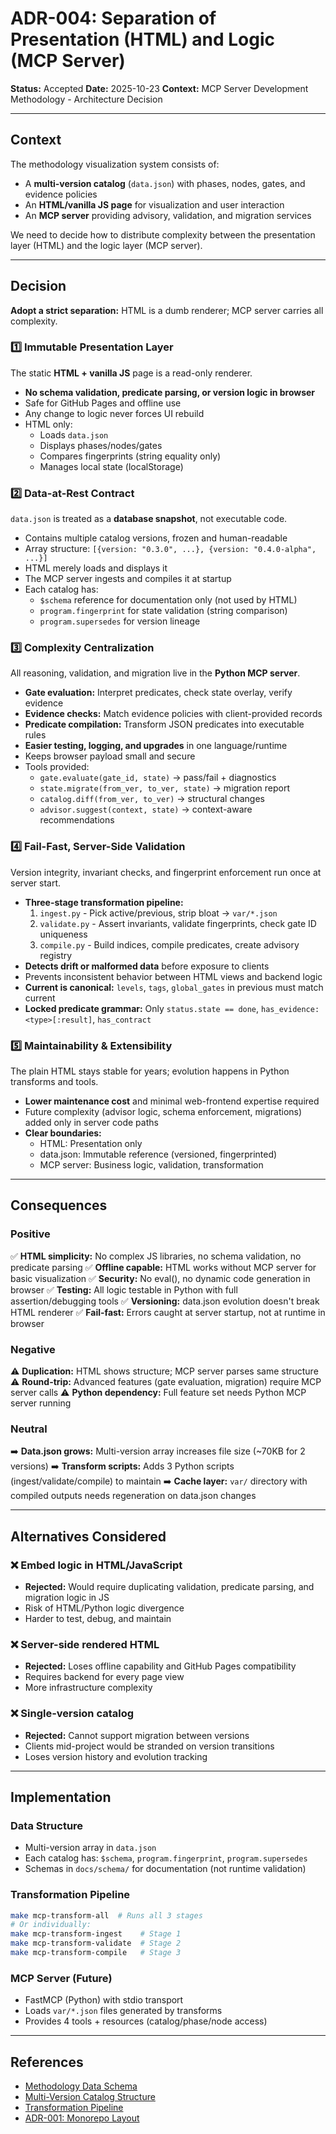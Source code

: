 # ADR-004: Separation of Presentation (HTML) and Logic (MCP Server)

**Status:** Accepted
**Date:** 2025-10-23
**Context:** MCP Server Development Methodology - Architecture Decision

---

## Context

The methodology visualization system consists of:
- A **multi-version catalog** (`data.json`) with phases, nodes, gates, and evidence policies
- An **HTML/vanilla JS page** for visualization and user interaction
- An **MCP server** providing advisory, validation, and migration services

We need to decide how to distribute complexity between the presentation layer (HTML) and the logic layer (MCP server).

---

## Decision

**Adopt a strict separation:** HTML is a dumb renderer; MCP server carries all complexity.

### 1️⃣ Immutable Presentation Layer

The static **HTML + vanilla JS** page is a read-only renderer.

* **No schema validation, predicate parsing, or version logic in browser**
* Safe for GitHub Pages and offline use
* Any change to logic never forces UI rebuild
* HTML only:
  - Loads `data.json`
  - Displays phases/nodes/gates
  - Compares fingerprints (string equality only)
  - Manages local state (localStorage)

### 2️⃣ Data-at-Rest Contract

`data.json` is treated as a **database snapshot**, not executable code.

* Contains multiple catalog versions, frozen and human-readable
* Array structure: `[{version: "0.3.0", ...}, {version: "0.4.0-alpha", ...}]`
* HTML merely loads and displays it
* The MCP server ingests and compiles it at startup
* Each catalog has:
  - `$schema` reference for documentation only (not used by HTML)
  - `program.fingerprint` for state validation (string comparison)
  - `program.supersedes` for version lineage

### 3️⃣ Complexity Centralization

All reasoning, validation, and migration live in the **Python MCP server**.

* **Gate evaluation:** Interpret predicates, check state overlay, verify evidence
* **Evidence checks:** Match evidence policies with client-provided records
* **Predicate compilation:** Transform JSON predicates into executable rules
* **Easier testing, logging, and upgrades** in one language/runtime
* Keeps browser payload small and secure
* Tools provided:
  - `gate.evaluate(gate_id, state)` → pass/fail + diagnostics
  - `state.migrate(from_ver, to_ver, state)` → migration report
  - `catalog.diff(from_ver, to_ver)` → structural changes
  - `advisor.suggest(context, state)` → context-aware recommendations

### 4️⃣ Fail-Fast, Server-Side Validation

Version integrity, invariant checks, and fingerprint enforcement run once at server start.

* **Three-stage transformation pipeline:**
  1. `ingest.py` - Pick active/previous, strip bloat → `var/*.json`
  2. `validate.py` - Assert invariants, validate fingerprints, check gate ID uniqueness
  3. `compile.py` - Build indices, compile predicates, create advisory registry
* **Detects drift or malformed data** before exposure to clients
* Prevents inconsistent behavior between HTML views and backend logic
* **Current is canonical:** `levels`, `tags`, `global_gates` in previous must match current
* **Locked predicate grammar:** Only `status.state == done`, `has_evidence:<type>[:result]`, `has_contract`

### 5️⃣ Maintainability & Extensibility

The plain HTML stays stable for years; evolution happens in Python transforms and tools.

* **Lower maintenance cost** and minimal web-frontend expertise required
* Future complexity (advisor logic, schema enforcement, migrations) added only in server code paths
* **Clear boundaries:**
  - HTML: Presentation only
  - data.json: Immutable reference (versioned, fingerprinted)
  - MCP server: Business logic, validation, transformation

---

## Consequences

### Positive

✅ **HTML simplicity:** No complex JS libraries, no schema validation, no predicate parsing
✅ **Offline capable:** HTML works without MCP server for basic visualization
✅ **Security:** No eval(), no dynamic code generation in browser
✅ **Testing:** All logic testable in Python with full assertion/debugging tools
✅ **Versioning:** data.json evolution doesn't break HTML renderer
✅ **Fail-fast:** Errors caught at server startup, not at runtime in browser

### Negative

⚠️ **Duplication:** HTML shows structure; MCP server parses same structure
⚠️ **Round-trip:** Advanced features (gate evaluation, migration) require MCP server calls
⚠️ **Python dependency:** Full feature set needs Python MCP server running

### Neutral

➡️ **Data.json grows:** Multi-version array increases file size (~70KB for 2 versions)
➡️ **Transform scripts:** Adds 3 Python scripts (ingest/validate/compile) to maintain
➡️ **Cache layer:** `var/` directory with compiled outputs needs regeneration on data.json changes

---

## Alternatives Considered

### ❌ Embed logic in HTML/JavaScript
- **Rejected:** Would require duplicating validation, predicate parsing, and migration logic in JS
- Risk of HTML/Python logic divergence
- Harder to test, debug, and maintain

### ❌ Server-side rendered HTML
- **Rejected:** Loses offline capability and GitHub Pages compatibility
- Requires backend for every page view
- More infrastructure complexity

### ❌ Single-version catalog
- **Rejected:** Cannot support migration between versions
- Clients mid-project would be stranded on version transitions
- Loses version history and evolution tracking

---

## Implementation

### Data Structure
- Multi-version array in `data.json`
- Each catalog has: `$schema`, `program.fingerprint`, `program.supersedes`
- Schemas in `docs/schema/` for documentation (not runtime validation)

### Transformation Pipeline
```bash
make mcp-transform-all  # Runs all 3 stages
# Or individually:
make mcp-transform-ingest    # Stage 1
make mcp-transform-validate  # Stage 2
make mcp-transform-compile   # Stage 3
```

### MCP Server (Future)
- FastMCP (Python) with stdio transport
- Loads `var/*.json` files generated by transforms
- Provides 4 tools + resources (catalog/phase/node access)

---

## References

- [Methodology Data Schema](../schema/README.md)
- [Multi-Version Catalog Structure](../methodology/data.json)
- [Transformation Pipeline](../../apps/mcp-srv-mtdlgy_mcp/transforms/)
- [ADR-001: Monorepo Layout](./ADR-001_monorepo.md)
